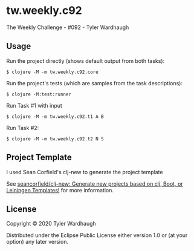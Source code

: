# tw.weekly.c92


The Weekly Challenge - #092 - Tyler Wardhaugh

## Usage

Run the project directly (shows default output from both tasks):

    $ clojure -M -m tw.weekly.c92.core

Run the project's tests (which are samples from the task descriptions):

    $ clojure -M:test:runner

Run Task #1 with input

    $ clojure -M -m tw.weekly.c92.t1 A B

Run Task #2:

    $ clojure -M -m tw.weekly.c92.t2 N S

## Project Template

I used Sean Corfield's clj-new to generate the project template

See [seancorfield/clj-new: Generate new projects based on clj, Boot, or Leiningen Templates!](https://github.com/seancorfield/clj-new) for more information.

## License

Copyright © 2020 Tyler Wardhaugh

Distributed under the Eclipse Public License either version 1.0 or (at
your option) any later version.

